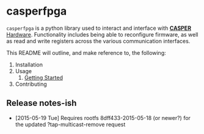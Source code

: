 # casperfpga #

`casperfpga` is a python library used to interact and interface with [**CASPER** Hardware](https://casper.berkeley.edu/wiki/Hardware). Functionality includes being able to reconfigure firmware, as well as read and write registers across the various communication interfaces.

This README will outline, and make reference to, the following:
1. Installation
2. Usage
   1. [Getting Started](https://casper.berkeley.edu/wiki/Tutorials)
3. Contributing


## Release notes-ish ##

* [2015-05-19 Tue] Requires rootfs 8dff433-2015-05-18 (or newer?) for the
  updated ?tap-multicast-remove request